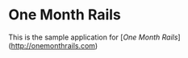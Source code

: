 # One Month Rails

This is the sample application for
[*One Month Rails*] (http://onemonthrails.com)
